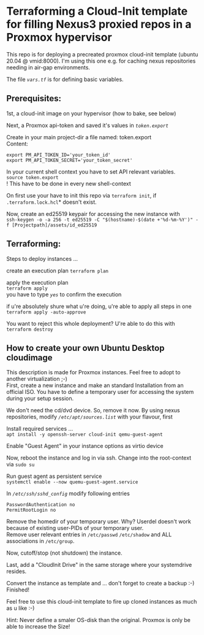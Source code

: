# Terraforming a Cloud-Init template for filling Nexus3 proxied repos in a Proxmox hypervisor

This repo is for deploying a precreated proxmox cloud-init template (ubuntu 20.04 @ vmid:8000).
I'm using this one e.g. for caching nexus repositories needing in air-gap environments. 

The file *`vars.tf`* is for defining basic variables.

## Prerequisites:
1st, a cloud-init image on your hypervisor (how to bake, see below) 

Next, a Proxmox api-token and saved it's values in *`token.export`*

Create in your main project-dir a file named: token.export  
Content:  
```
export PM_API_TOKEN_ID='your_token_id'
export PM_API_TOKEN_SECRET='your_token_secret'
```

In your current shell context you have to set API relevant variables.  
`source token.export`  
! This have to be done in every new shell-context 

On first use your have to init this repo via `terraform init`, if `.terraform.lock.hcl`* doesn't exist.

Now, create an ed25519 keypair for accessing the new instance with  
`ssh-keygen -o -a 256 -t ed25519 -C "$(hostname)-$(date +'%d-%m-%Y')" -f [Projectpath]/assets/id_ed25519`

## Terraforming:

Steps to deploy instances ...  

create an execution plan
`terraform plan`  

apply the execution plan  
`terraform apply`  
you have to type *`yes`* to confirm the execution

if u're absolutely shure what u're doing, u're able to apply all steps in one  
`terraform apply -auto-approve`

You want to reject this whole deployment? U're able to do this with  
`terraform destroy`

## How to create your own Ubuntu Desktop cloudimage

This description is made for Proxmox instances. Feel free to adopt to another virtualization ;-)  
First, create a new instance and make an standard Installation from an official ISO.
You have to define a temporary user for accessing the system during your setup session.

We don't need the cd/dvd device. So, remove it now.
By using nexus repositories, modify *`/etc/apt/sources.list`* with your flavour, first 

Install required services ...  
`apt install -y openssh-server cloud-init qemu-guest-agent`

Enable "Guest Agent" in your instance options as virtio device

Now, reboot the instance and log in via ssh.
Change into the root-context via `sudo su`

Run guest agent as persistent service  
`systemctl enable --now quemu-guest-agent.service`

In *`/etc/ssh/sshd_config`* modify following entries
```
PasswordAuthentication no
PermitRootLogin no
```

Remove the homedir of your temporary user. Why? Userdel doesn't work because of existing user-PIDs of your temporary user.  
Remove user relevant entries in `/etc/passwd` `/etc/shadow` and ALL associations in `/etc/group`.

Now, cutoff/stop (not shutdown) the instance.  

Last, add a "CloudInit Drive" in the same storage where your systemdrive resides.

Convert the instance as template and ... don't forget to create a backup :-)  
Finished!

Feel free to use this cloud-init template to fire up cloned instances as much as u like :-)

Hint: Never define a smaler OS-disk than the original. Proxmox is only be able to increase the Size!